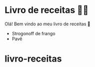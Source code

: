 # Livro de receitas :man_cook:

Olá! Bem vindo ao meu livro de receitas :open_hands:

- Strogonoff de frango
- Pavê

# livro-receitas
